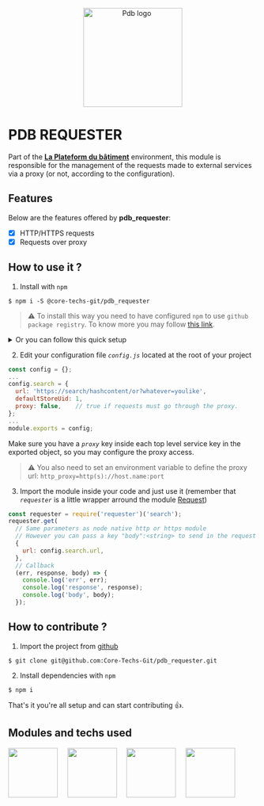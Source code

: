 <p align="center">
  <a href="https://www.laplateforme.com/">
    <img src="https://www.laplateforme.com/cms/i?o=%2Fsites%2Fdefault%2Ffiles%2F2017-04%2Flogo_pdb_bsl-1.jpg" alt="Pdb logo" width="200">
  </a>
</p>

# PDB REQUESTER

Part of the **[La Plateform du bâtiment](https://www.laplateforme.com/)** environment, this module is responsible for the management of the requests made to external services via a proxy (or not, according to the configuration).

## Features

Below are the features offered by **pdb_requester**:

- [x] HTTP/HTTPS requests
- [x] Requests over proxy

## How to use it ?

1. Install with `npm`

```Shell
$ npm i -S @core-techs-git/pdb_requester
```

> ⚠️
> To install this way you need to have configured `npm` to use `github package registry`. To know more you may follow [this link](https://help.github.com/en/articles/configuring-npm-for-use-with-github-package-registry#authenticating-to-github-package-registry).

<details>
  <summary>Or you can follow this quick setup</summary>
  <ul>
    <li>
      <p>Set a scoped registry access</p>
      <pre>$ npm config set @core-techs-git:registry https://npm.pkg.github.com/core-techs-git</pre>
    </li>
    <li>
      <p>Set authentication information inside your .npmrc file</p>
      <pre>//npm.pkg.github.com/:_authToken=PERSONAL-ACCESS-TOKEN</pre>
    </li>
  </ul>
  <p><b><i><a href="https://help.github.com/en/articles/creating-a-personal-access-token-for-the-command-line">PERSONAL-ACCESS-TOKEN</a></i></b> is generated in github settings.</p>
</details>

2. Edit your configuration file _`config.js`_ located at the root of your project

```JavaScript
const config = {};
...
config.search = {
  url: 'https://search/hashcontent/or?whatever=youlike',
  defaultStoreUid: 1,
  proxy: false,    // true if requests must go through the proxy.
};
...
module.exports = config;
```

Make sure you have a _`proxy`_ key inside each top level service key in the exported object, so you may configure the proxy access.

> ⚠️
> You also need to set an environment variable to define the proxy url: `http_proxy=http(s)://host.name:port`

3. Import the module inside your code and just use it (remember that _`requester`_ is a little wrapper arround the module [Request](https://github.com/request/request))

```JavaScript
const requester = require('requester')('search');
requester.get(
  // Same parameters as node native http or https module
  // However you can pass a key "body":<string> to send in the request
  {
    url: config.search.url,
  },
  // Callback
  (err, response, body) => {
    console.log('err', err);
    console.log('response', response);
    console.log('body', body);
  });
```

## How to contribute ?

1. Import the project from [github](https://github.com/Core-Techs-Git/pdb_requester)

```Shell
$ git clone git@github.com:Core-Techs-Git/pdb_requester.git
```

2. Install dependencies with `npm`

```Shell
$ npm i
```

That's it you're all setup and can start contributing :thumbsup:.

## Modules and techs used

[<img src="https://s.gravatar.com/avatar/3e2b342616822f8eabc9dd393840db4a?size=100&default=retro" width="100"/>](http://www.typescriptlang.org 'Typescript')&nbsp;&nbsp;&nbsp;&nbsp;
[<img src="https://eslint.org/assets/img/logo.svg" width="100"/>](https://eslint.org 'Eslint')&nbsp;&nbsp;&nbsp;&nbsp;
[<img src="https://avatars0.githubusercontent.com/u/11887183?s=200&v=4" width="100"/>](http://inversify.io/ 'Inversify')&nbsp;&nbsp;&nbsp;&nbsp;
[<img src="https://cdn.worldvectorlogo.com/logos/jest-0.svg" width="100"/>](https://jestjs.io 'Jest')&nbsp;&nbsp;&nbsp;&nbsp;
